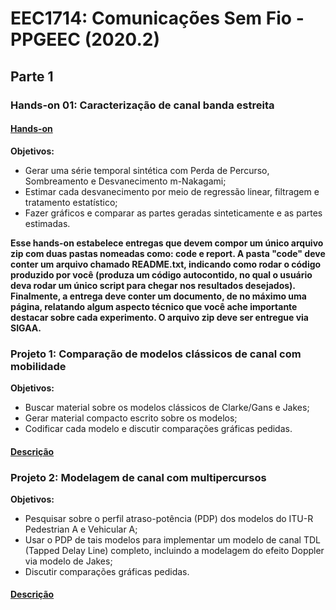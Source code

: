 # EEC1714: Comunicações Sem Fio - PPGEEC (2020.2) 

## Parte 1

### Hands-on 01: Caracterização de canal banda estreita

#### [Hands-on](http://nbviewer.jupyter.org/github/vicentesousa/EEC1714/blob/master/h02_parte01.ipynb)
**Objetivos:**
- Gerar uma série temporal sintética com Perda de Percurso, Sombreamento e Desvanecimento m-Nakagami;
- Estimar cada desvanecimento por meio de regressão linear, filtragem e tratamento estatístico;
- Fazer gráficos e comparar as partes geradas sinteticamente e as partes estimadas.

**Esse hands-on estabelece entregas que devem compor um único arquivo zip com duas pastas nomeadas como: code e report. A pasta "code" deve conter um arquivo chamado README.txt, indicando como rodar o código produzido por você (produza um código autocontido, no qual o usuário deva rodar um único script para chegar nos resultados desejados). Finalmente, a entrega deve conter um documento, de no máximo uma página, relatando algum aspecto técnico que você ache importante destacar sobre cada experimento. O arquivo zip deve ser entregue via SIGAA.**

### Projeto 1: Comparação de modelos clássicos de canal com mobilidade
**Objetivos:**
- Buscar material sobre os modelos clássicos de Clarke/Gans e Jakes;
- Gerar material compacto escrito sobre os modelos;
- Codificar cada modelo e discutir comparações gráficas pedidas.

#### [Descrição](http://nbviewer.jupyter.org/github/vicentesousa/EEC1714/blob/master/projeto_I.ipynb)

### Projeto 2: Modelagem de canal com multipercursos
**Objetivos:**
- Pesquisar sobre o perfil atraso-potência (PDP) dos modelos do ITU-R Pedestrian A e Vehicular A;
- Usar o PDP de tais modelos para implementar um modelo de canal TDL (Tapped Delay Line) completo, incluindo a modelagem do efeito Doppler via modelo de Jakes;
- Discutir comparações gráficas pedidas.

#### [Descrição](http://nbviewer.jupyter.org/github/vicentesousa/EEC1714/blob/master/projeto_II.ipynb)

<!--
# Parte 2 

**As entregas estão especificadas nos Hands-ons. O entregável deve compor um único arquivo zip com os códigos separados nas seguintes pastas:** 
  - **Entrega_01_3** e **Entrega_02_3**: para as entregas do Hands-on 3 
  - **Entrega_01_4**: para as entregas do Hands-on 4 
  - **Entrega_01_5**: para as entregas do Hands-on 5 

**Cada pasta deve conter um arquivo chamado README.txt, indicando como rodar o código produzido por você (produza um código autocontido, no qual o usuário deva rodar um único script para chegar nos resultados desejados). Finalmente, a entrega deve conter um documento, de no máximo uma página, relatando algum aspecto que você ache importante destacar sobre cada experimento (no máximo uma página por experimento). O relato pode ser técnico (análise de algum resultado) ou administrativo (voltado a comentários sobre a execução do projeto). O arquivo zip deve ser entregue via SIGAA.**


## Hands-on 03: Transição analógico/digital (amostragem, reconstrução ideal, quantização, codificação PCM e multiplexação TDM) 
### [Hands-on](http://nbviewer.jupyter.org/github/vicentesousa/EEC1714/blob/master/h06.ipynb) 
### Objetivos
- Fazer uma breve revisão sobre o processo de digitalização de um sinal contínuo (amostragem, quantização, codificação, reconstrução);
- Fazer uma breve revisão sobre o processo de no tempo;
- Praticar os conceitos com protótipos em Matlab e Python.
   
## Hands-on 04: Modulação Digital em banda-base em canais AWGN (modulação, demodulação e desempenho em ruído AWGN) 

### [Hands-on](http://nbviewer.jupyter.org/github/vicentesousa/EEC1714/blob/master/h09.ipynb) 
### Objetivos
- Entender os processos de transmissão e recepção digital em banda-base (sinais ortogonais e antipodais);
- Entender recepção ótima em canais AWGN;
- Entender como fazer análise de desempenho de um enlace de comunicação digital sujeito a canal AWGN (traçar e analisar curva BER vs $E_B/N_0$ via simulação de Monte Carlo).

## Hands-on 05: Modulação Digital em canais limitados em banda e Modulação Digital em banda-passante (modulação, demodulação e desempenho em ruído AWGN) 

### [Hands-on](http://nbviewer.jupyter.org/github/vicentesousa/DCO2004/blob/master/h10.ipynb) 
### Objetivos
- Entender os processos de transmissão e recepção de um sinal digital em canais AWGN limitado em banda (caracterização da ISI);
- Entender a traçar e analisar um diagrama de olho (visualização dos efeitos da ISI);
- Entender os processos de transmissão e recepção de um sinal digital em banda-passante.
- Aprender a estimar a PSD de sinais digitais.

# Parte 3 (a definir)







-->
